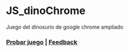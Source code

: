 # JS_dinoChrome
Juego del dinosurio de google chrome ampliado
<div>
  <h3>
    <a href="https://morlabdev.github.io/JS_dinoChrome/" target="_blank">Probar juego</a>
    <span> | </span>
    <a href="https://www.linkedin.com/in/israelmorenolabrador/"  target="_blank">Feedback</a>
  </h3>
</div>
